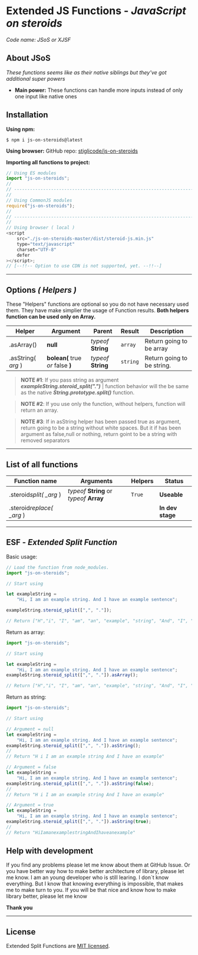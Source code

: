 # **Extended JS Functions** - _JavaScript on steroids_

_Code name: JSoS or XJSF_

## **About** JSoS

_These functions seems like as their native siblings but they've got additional super powers_

- **Main power:** These functions can handle more inputs instead of only one input like native ones

## **Installation**

**Using npm:**

```shell
$ npm i js-on-steroids@latest
```

**Using browser:** GitHub repo: [stiglicode/js-on-steroids](https://github.com/stiglicode/js-on-steroids/archive/refs/heads/master.zip)

**Importing all functions to project:**

```js
// Using ES modules
import "js-on-steroids";
//
// -----------------------------------------------------------------------------
//
// Using CommonJS modules
require("js-on-steroids");
//
// -----------------------------------------------------------------------------
//
// Using browser ( local )
<script
	src="./js-on-steroids-master/dist/steroid-js.min.js"
	type="text/javascript"
	charset="UTF-8"
	defer
></script>;
// [--!!-- Option to use CDN is not supported, yet. --!!--]
```

---

## **Options** _( Helpers )_

These "Helpers" functions are optional so you do not have necessary used them. They have make simplier the usage of Function results. **Both helpers function can be used only on Array.**

| Helper             | Argument                          | Parent              | Result   | Description                |
| ------------------ | --------------------------------- | ------------------- | -------- | -------------------------- |
| .asArray()         | **null**                          | _typeof_ **String** | `array`  | Return going to be array   |
| .asString( _arg_ ) | **bolean(** true _or_ false **)** | _typeof_ **String** | `string` | Return going to be string. |

> **NOTE #1**: If you pass string as argument **_exampleString.steroid_split(".")_** | function behavior will the be same as the native **_String.prototype.split()_** function.

> **NOTE #2**: If you use only the function, without helpers, function will return an array.

> **NOTE #3**: If in asString helper has been passed true as argument, return going to be a string without white spaces. But it if has been argument as false,null or nothing, return goint to be a string with removed separators

---

## **List of all functions**

| Function name              | Arguments                                 | Helpers | Status           |
| -------------------------- | ----------------------------------------- | ------- | ---------------- |
| .steroid*split( \_arg* )   | _typeof_ **String** or _typeof_ **Array** | `True`  | **Useable**      |
| .steroid*replace( \_arg* ) |                                           |         | **In dev stage** |

---

## **ESF** - _Extended Split Function_

Basic usage:

```js
// Load the function from node_modules.
import "js-on-steroids";

// Start using

let exampleString =
	"Hi, I am an example string. And I have an example sentence";

exampleString.steroid_split([",", "."]);

// Return ["H","i", "I", "am", "an", "example", "string", "And", "I", "have", "an", "example"]
```

Return as array:

```js
import "js-on-steroids";

// Start using

let exampleString =
	"Hi, I am an example string. And I have an example sentence";
exampleString.steroid_split([",", "."]).asArray();

// Return ["H","i", "I", "am", "an", "example", "string", "And", "I", "have", "an", "example"]
```

Return as string:

```js
import "js-on-steroids";

// Start using

// Argument = null
let exampleString =
	"Hi, I am an example string. And I have an example sentence";
exampleString.steroid_split([",", "."]).asString();
//
// Return "H i I am an example string And I have an example"

// Argument = false
let exampleString =
	"Hi, I am an example string. And I have an example sentence";
exampleString.steroid_split([",", "."]).asString(false);
//
// Return "H i I am an example string And I have an example"

// Argument = true
let exampleString =
	"Hi, I am an example string. And I have an example sentence";
exampleString.steroid_split([",", "."]).asString(true);
//
// Return "HiIamanexamplestringAndIhaveanexample"
```

## **Help with development**

If you find any problems please let me know about them at GitHub Issue. Or you have better way how to make better architecture of library, please let me know. I am an young developer who is still learing. I don`t know everything. But I know that knowing everything is impossible, that makes me to make turn to you. If you will be that nice and know how to make library better, please let me know

**Thank you**

---

## **License**

Extended Split Functions are [MIT licensed](./LICENSE).
